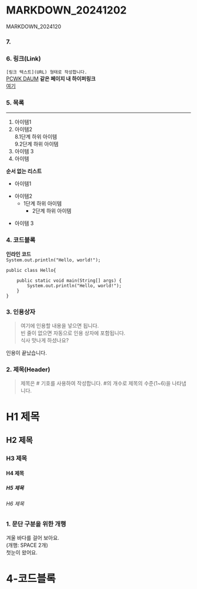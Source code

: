   # MARKDOWN_20241202
MARKDOWN_2024120

### 7. 

### 6. 링크(Link)
`[링크 텍스트](URL) 형태로 작성합니다.`   
 [PCWK DAUM](https://cafe.daum.net/pcwk)
**같은 페이지 내 하이퍼링크**  
[여기](#4-코드블록)



### 5. 목록
---
1. 아이템1
2. 아이템2  
   8.1단계 하위 아이템  
   9.2단계 하위 아이템  
9. 아이템 3
9. 아이템 

**순서 없는 리스트**
- 아이템1  
+ 아이템2
   - 1단계 하위 아이템
     * 2단계 하위 아이템
* 아이템 3       

### 4. 코드블록

**인라인 코드**  
` System.out.println("Hello, world!"); `

```
public class Hello{

	public static void main(String[] args) {
		System.out.println("Hello, world!");
	}
}
```



### 3. 인용상자
>여기에 인용할 내용을 넣으면 됩니다.  
>빈 줄이 없으면 자동으로 인용 상자에 포함됩니다.  
식사 맛나게 하셨나요?

인용이 끝났습니다.

### 2. 제목(Header)
>제목은 # 기호를 사용하여 작성합니다. #의 개수로 제목의 수준(1~6)을 나타냅니다.

# H1 제목
## H2 제목
### H3 제목
#### H4 제목
##### H5 제목
###### H6 제목

### 1. 문단 구분을 위한 개행
겨울 바다를 걸어 보아요.  
(개행: SPACE 2개)  
첫눈이 왔어요.
# 4-코드블록

